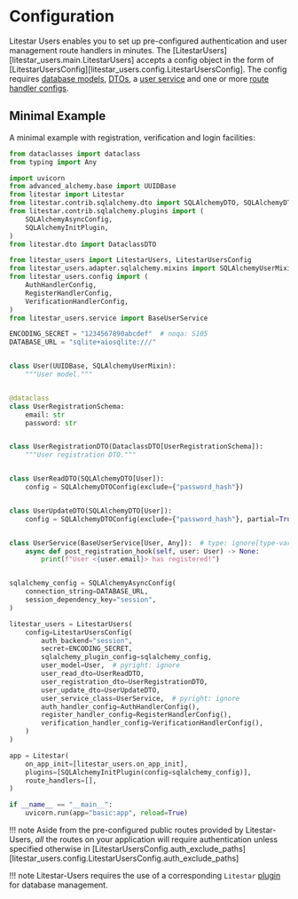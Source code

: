 # Configuration

Litestar Users enables you to set up pre-configured authentication and user management route handlers in minutes.
The [LitestarUsers][litestar_users.main.LitestarUsers] accepts a config object in the form of [LitestarUsersConfig][litestar_users.config.LitestarUsersConfig]. The config requires [database models](./1-database-models.md), [DTOs](./2-data-transfer-objects.md), a [user service](./3-the-user-service.md) and one or more [route handler configs](./4-route-handler-configs.md).


## Minimal Example

A minimal example with registration, verification and login facilities:

```python
from dataclasses import dataclass
from typing import Any

import uvicorn
from advanced_alchemy.base import UUIDBase
from litestar import Litestar
from litestar.contrib.sqlalchemy.dto import SQLAlchemyDTO, SQLAlchemyDTOConfig
from litestar.contrib.sqlalchemy.plugins import (
    SQLAlchemyAsyncConfig,
    SQLAlchemyInitPlugin,
)
from litestar.dto import DataclassDTO

from litestar_users import LitestarUsers, LitestarUsersConfig
from litestar_users.adapter.sqlalchemy.mixins import SQLAlchemyUserMixin
from litestar_users.config import (
    AuthHandlerConfig,
    RegisterHandlerConfig,
    VerificationHandlerConfig,
)
from litestar_users.service import BaseUserService

ENCODING_SECRET = "1234567890abcdef"  # noqa: S105
DATABASE_URL = "sqlite+aiosqlite:///"


class User(UUIDBase, SQLAlchemyUserMixin):
    """User model."""


@dataclass
class UserRegistrationSchema:
    email: str
    password: str


class UserRegistrationDTO(DataclassDTO[UserRegistrationSchema]):
    """User registration DTO."""


class UserReadDTO(SQLAlchemyDTO[User]):
    config = SQLAlchemyDTOConfig(exclude={"password_hash"})


class UserUpdateDTO(SQLAlchemyDTO[User]):
    config = SQLAlchemyDTOConfig(exclude={"password_hash"}, partial=True)


class UserService(BaseUserService[User, Any]):  # type: ignore[type-var]
    async def post_registration_hook(self, user: User) -> None:
        print(f"User <{user.email}> has registered!")


sqlalchemy_config = SQLAlchemyAsyncConfig(
    connection_string=DATABASE_URL,
    session_dependency_key="session",
)

litestar_users = LitestarUsers(
    config=LitestarUsersConfig(
        auth_backend="session",
        secret=ENCODING_SECRET,
        sqlalchemy_plugin_config=sqlalchemy_config,
        user_model=User,  # pyright: ignore
        user_read_dto=UserReadDTO,
        user_registration_dto=UserRegistrationDTO,
        user_update_dto=UserUpdateDTO,
        user_service_class=UserService,  # pyright: ignore
        auth_handler_config=AuthHandlerConfig(),
        register_handler_config=RegisterHandlerConfig(),
        verification_handler_config=VerificationHandlerConfig(),
    )
)

app = Litestar(
    on_app_init=[litestar_users.on_app_init],
    plugins=[SQLAlchemyInitPlugin(config=sqlalchemy_config)],
    route_handlers=[],
)

if __name__ == "__main__":
    uvicorn.run(app="basic:app", reload=True)
```

!!! note
    Aside from the pre-configured public routes provided by Litestar-Users, *all* the routes on your application will require authentication unless specified otherwise in [LitestarUsersConfig.auth_exclude_paths][litestar_users.config.LitestarUsersConfig.auth_exclude_paths]

!!! note
    Litestar-Users requires the use of a corresponding `Litestar` [plugin](https://litestarproject.dev/lib/usage/plugins/index.html) for database management.
